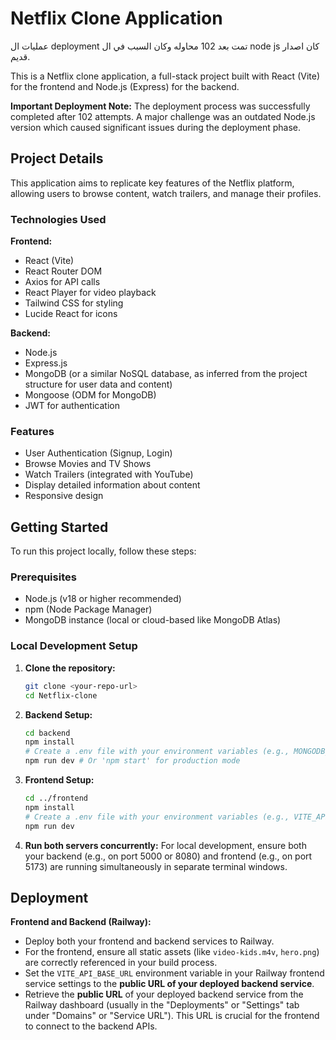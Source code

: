# Netflix Clone Application
عمليات ال deployment تمت بعد 102 محاوله وكان السبب في ال node js كان اصدار قديم.

This is a Netflix clone application, a full-stack project built with React (Vite) for the frontend and Node.js (Express) for the backend.

**Important Deployment Note:** The deployment process was successfully completed after 102 attempts. A major challenge was an outdated Node.js version which caused significant issues during the deployment phase.

## Project Details

This application aims to replicate key features of the Netflix platform, allowing users to browse content, watch trailers, and manage their profiles.

### Technologies Used

**Frontend:**
*   React (Vite)
*   React Router DOM
*   Axios for API calls
*   React Player for video playback
*   Tailwind CSS for styling
*   Lucide React for icons

**Backend:**
*   Node.js
*   Express.js
*   MongoDB (or a similar NoSQL database, as inferred from the project structure for user data and content)
*   Mongoose (ODM for MongoDB)
*   JWT for authentication

### Features

*   User Authentication (Signup, Login)
*   Browse Movies and TV Shows
*   Watch Trailers (integrated with YouTube)
*   Display detailed information about content
*   Responsive design

## Getting Started

To run this project locally, follow these steps:

### Prerequisites

*   Node.js (v18 or higher recommended)
*   npm (Node Package Manager)
*   MongoDB instance (local or cloud-based like MongoDB Atlas)

### Local Development Setup

1.  **Clone the repository:**
    ```bash
    git clone <your-repo-url>
    cd Netflix-clone
    ```

2.  **Backend Setup:**
    ```bash
    cd backend
    npm install
    # Create a .env file with your environment variables (e.g., MONGODB_URI, JWT_SECRET, PORT)
    npm run dev # Or 'npm start' for production mode
    ```

3.  **Frontend Setup:**
    ```bash
    cd ../frontend
    npm install
    # Create a .env file with your environment variables (e.g., VITE_API_BASE_URL=http://localhost:5000)
    npm run dev
    ```

4.  **Run both servers concurrently:**
    For local development, ensure both your backend (e.g., on port 5000 or 8080) and frontend (e.g., on port 5173) are running simultaneously in separate terminal windows.

## Deployment

**Frontend and Backend (Railway):**
*   Deploy both your frontend and backend services to Railway.
*   For the frontend, ensure all static assets (like `video-kids.m4v`, `hero.png`) are correctly referenced in your build process.
*   Set the `VITE_API_BASE_URL` environment variable in your Railway frontend service settings to the **public URL of your deployed backend service**.
*   Retrieve the **public URL** of your deployed backend service from the Railway dashboard (usually in the "Deployments" or "Settings" tab under "Domains" or "Service URL"). This URL is crucial for the frontend to connect to the backend APIs. 